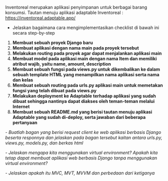 Inventoreal merupakan aplikasi penyimpanan untuk berbagai barang konsumsi.
Tautan menuju aplikasi adaptable Inventoreal : https://inventoreal.adaptable.app/

- Jelaskan bagaimana cara mengimplementasikan checklist di bawah ini secara step-by-step
1. **Membuat sebuah proyek Django baru**
2. **Membuat aplikasi dengan nama main pada proyek tersebut**
3. **Melakukan routing pada proyek agar dapat menjalankan aplikasi main**
4. **Membuat model pada aplikasi main dengan nama Item dan memiliki atribut wajib, yaitu name, amount, description**
5. **Membuat sebuah fungsi pada views.py untuk dikembalikan ke dalam sebuah template HTML yang menampilkan nama aplikasi serta nama dan kelas**
6. **Membuat sebuah routing pada urls.py aplikasi main untuk memetakan fungsi yang telah dibuat pada views.py**
7. **Melakukan deployment ke Adaptable terhadap aplikasi yang sudah dibuat sehingga nantinya dapat diakses oleh teman-teman melalui Internet**
8. **Membuat sebuah README.md yang berisi tautan menuju aplikasi Adaptable yang sudah di-deploy, serta jawaban dari beberapa pertanyaan**

*- Buatlah bagan yang berisi request client ke web aplikasi berbasis Django beserta responnya dan jelaskan pada bagan tersebut kaitan antara urls.py, views.py, models.py, dan berkas html*

*- Jelaskan mengapa kita menggunakan virtual environment? Apakah kita tetap dapat membuat aplikasi web berbasis Django tanpa menggunakan virtual environment?*

*- Jelaskan apakah itu MVC, MVT, MVVM dan perbedaan dari ketiganya*